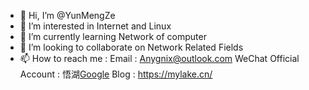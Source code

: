 - 👋 Hi, I’m @YunMengZe
- 👀 I’m interested in Internet and Linux
- 🌱 I’m currently learning Network of computer
- 💞️ I’m looking to collaborate on Network Related Fields
- 📫 How to reach me :
      Email : Anygnix@outlook.com
      WeChat Official Account : 悟湖[Google](http://www.google.com/)
      Blog : https://mylake.cn/
<!---
Yun-mengLakes/Yun-mengLakes is a ✨ special ✨ repository because its `README.md` (this file) appears on your GitHub profile.
You can click the Preview link to take a look at your changes.
--->
